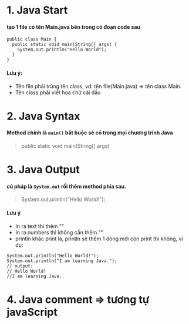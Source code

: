 # 1. Java Start
#### tạo 1 file có tên Main.java bên trong có đoạn code sau
~~~
public class Main {
  public static void main(String[] args) {
    System.out.println("Hello World");
  }
}
~~~
#### Lưu ý: 
* Tên file phải trùng tên class, vd: tên file(Main.java) => tên class Main.
* Tên class phải viết hoa chữ cái đầu

# 2. Java Syntax
#### Method chính là `main()` bắt buộc sẽ có trong mọi chương trình Java
> public static void main(String[] args)

# 3. Java Output
#### cú pháp là `System.out` rồi thêm method phía sau.
>System.out.println("Hello World!");

#### Lưu ý
* In ra text thì thêm ""
* In ra numbers thì không cần thêm ""
* println khác print là, println sẽ thêm 1 dòng mới còn print thì không, ví dụ:
~~~
System.out.println("Hello World!");
System.out.println("I am learning Java.");
// output:
// Hello World!
//I am learning Java.
~~~

# 4. Java comment => tương tự javaScript